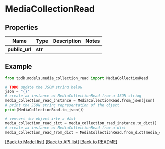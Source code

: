 # MediaCollectionRead



## Properties

Name | Type | Description | Notes
------------ | ------------- | ------------- | -------------
**public_url** | **str** |  | 

## Example

```python
from tpdk.models.media_collection_read import MediaCollectionRead

# TODO update the JSON string below
json = "{}"
# create an instance of MediaCollectionRead from a JSON string
media_collection_read_instance = MediaCollectionRead.from_json(json)
# print the JSON string representation of the object
print(MediaCollectionRead.to_json())

# convert the object into a dict
media_collection_read_dict = media_collection_read_instance.to_dict()
# create an instance of MediaCollectionRead from a dict
media_collection_read_from_dict = MediaCollectionRead.from_dict(media_collection_read_dict)
```
[[Back to Model list]](../README.md#documentation-for-models) [[Back to API list]](../README.md#documentation-for-api-endpoints) [[Back to README]](../README.md)


